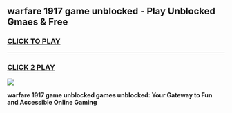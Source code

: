 
## warfare 1917 game unblocked - Play Unblocked Gmaes & Free
<h3>
<a href="https://news.freeplayer.one?title=warfare_1917_game_unblocked&ref=23F">CLICK TO PLAY</a></h3>
<hr>

<h3>
<a href="https://news.freeplayer.one?title=warfare_1917_game_unblocked&ref=23F">CLICK 2 PLAY</a>
  
</h3>

<a href="https://news.freeplayer.one?title=warfare_1917_game_unblocked&ref=23F/"><img src="https://clearcache.store/games.png"></a>


**warfare 1917 game unblocked games unblocked: Your Gateway to Fun and Accessible Online Gaming**
